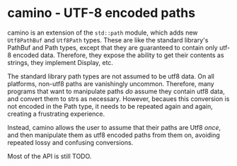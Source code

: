 # camino - UTF-8 encoded paths

camino is an extension of the `std::path` module, which adds new `Utf8PathBuf` and `Utf8Path` types.
These are like the standard library's PathBuf and Path types, except that they are guaranteed to
contain only utf-8 encoded data. Therefore, they expose the ability to get their contents as
strings, they implement Display, etc.

The standard library path types are not assumed to be utf8 data. On all platforms, non-utf8 paths
are vanishingly uncommon. Therefore, many programs that want to manipulate paths *do* assume they
contain utf8 data, and convert them to strs as necessary. However, becaues this conversion is not
encoded in the Path type, it needs to be repeated again and again, creating a frustrating
experience.

Instead, camino allows the user to assume that their paths are Utf8 *once*, and then manipulate them
as utf8 encoded paths from them on, avoiding repeated lossy and confusing conversions.

Most of the API is still TODO.

